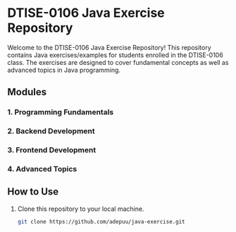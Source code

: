 # DTISE-0106 Java Exercise Repository

Welcome to the DTISE-0106 Java Exercise Repository! This repository contains Java exercises/examples for students enrolled in the DTISE-0106 class. The exercises are designed to cover fundamental concepts as well as advanced topics in Java programming.

## Modules
### 1. Programming Fundamentals
### 2. Backend Development
### 3. Frontend Development
### 4. Advanced Topics

## How to Use
1. Clone this repository to your local machine.
   ```bash
   git clone https://github.com/adepuu/java-exercise.git
